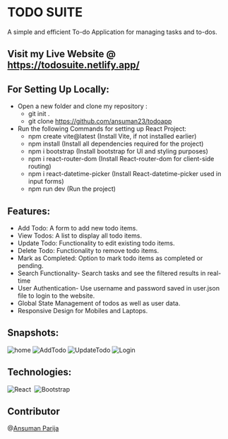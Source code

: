 # TODO SUITE
A simple and efficient To-do Application for managing tasks and to-dos.

## Visit my Live Website @ https://todosuite.netlify.app/

## For Setting Up Locally:
- Open a new folder and clone my repository :
    - git init .
    - git clone https://github.com/ansuman23/todoapp
- Run the following Commands for setting up React Project:
    - npm create vite@latest (Install Vite, if not installed earlier)
    - npm install (Install all dependencies required for the project)
    - npm i bootstrap (Install bootstrap for UI and styling purposes)
    - npm i react-router-dom (Install React-router-dom for client-side routing)
    - npm i react-datetime-picker (Install React-datetime-picker used in input forms)
    - npm run dev (Run the project)

## Features:
- Add Todo: A form to add new todo items.
- View Todos: A list to display all todo items.
- Update Todo: Functionality to edit existing todo items.
- Delete Todo: Functionality to remove todo items.
- Mark as Completed: Option to mark todo items as completed or
pending.
- Search Functionality- Search tasks and see the filtered results in real-time
- User Authentication- Use username and password saved in user.json file to login to the website.
- Global State Management of todos as well as user data.
- Responsive Design for Mobiles and Laptops.

## Snapshots:
![home](https://github.com/user-attachments/assets/33351f6b-8b4b-41aa-b20e-96d03540da33)
![AddTodo](https://github.com/user-attachments/assets/6d0d490f-c88a-478c-b4b9-6e6cde58bca3)
![UpdateTodo](https://github.com/user-attachments/assets/08fe27a5-05ae-4589-8afa-ee2f7a5d98d1)
![Login](https://github.com/user-attachments/assets/0ba5a54e-fb5d-4547-a636-5f53a15cd8a3)

## Technologies:
![React](https://img.shields.io/badge/React-61DAFB.svg?style=for-the-badge&logo=React&logoColor=black) &nbsp;![Bootstrap](https://img.shields.io/badge/Bootstrap-7952B3.svg?style=for-the-badge&logo=Bootstrap&logoColor=white)
## Contributor
@[Ansuman Parija](https://github.com/ansuman23/)
